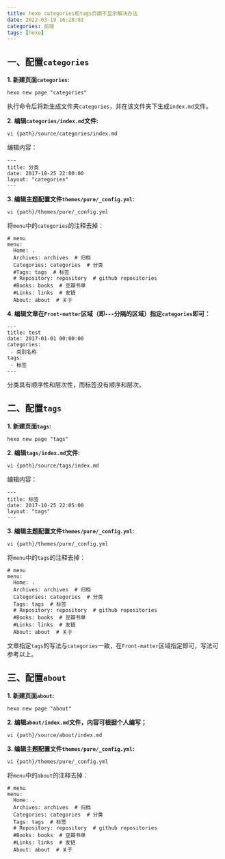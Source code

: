 ```yaml
---
title: hexo categories和tags页面不显示解决办法
date: 2022-03-19 16:28:03
categories: 前端
tags: [hexo]
---
```

## 一、配置`categories`

**1\. 新建页面`categories`:**

```
hexo new page "categories"
```

执行命令后将新生成文件夹`categories`，并在该文件夹下生成`index.md`文件。

**2\. 编辑`categories/index.md`文件:**

```
vi {path}/source/categories/index.md
```

编辑内容：

```
---
title: 分类
date: 2017-10-25 22:00:00
layout: "categories"
---
```

**3\. 编辑主题配置文件`themes/pure/_config.yml`:**

```
vi {path}/themes/pure/_config.yml
```

将`menu`中的`categories`的注释去掉：

```
# menu
menu:
  Home: .
  Archives: archives  # 归档
  Categories: categories  # 分类
  #Tags: tags  # 标签
  # Repository: repository  # github repositories
  #Books: books  # 豆瓣书单
  #Links: links  # 友链
  About: about  # 关于
```

**4\. 编辑文章在`Front-matter`区域（即`---`分隔的区域）指定`categories`即可：**

```
---
title: test
date: 2017-01-01 00:00:00
categories:
 - 类别名称
tags:
 - 标签
--- 
```

分类具有顺序性和层次性，而标签没有顺序和层次。

## [](https://blog.lanweihong.com/posts/765/#%E4%BA%8C%E3%80%81%E9%85%8D%E7%BD%AEtags "二、配置tags")二、配置`tags`

**1\. 新建页面`tags`:**

```
hexo new page "tags"
```

**2\. 编辑`tags/index.md`文件:**

```
vi {path}/source/tags/index.md
```

编辑内容：

```
---
title: 标签
date: 2017-10-25 22:05:00
layout: "tags"
---
```

**3\. 编辑主题配置文件`themes/pure/_config.yml`:**

```
vi {path}/themes/pure/_config.yml
```

将`menu`中的`tags`的注释去掉：

```
# menu
menu:
  Home: .
  Archives: archives  # 归档
  Categories: categories  # 分类
  Tags: tags  # 标签
  # Repository: repository  # github repositories
  #Books: books  # 豆瓣书单
  #Links: links  # 友链
  About: about  # 关于
```

文章指定`tags`的写法与`categories`一致，在`Front-matter`区域指定即可，写法可参考以上。

## 三、配置`about`

**1\. 新建页面`about`:**

```
hexo new page "about"
```

**2\. 编辑`about/index.md`文件，内容可根据个人编写；**

```
vi {path}/source/about/index.md
```

**3\. 编辑主题配置文件`themes/pure/_config.yml`:**

```
vi {path}/themes/pure/_config.yml
```

将`menu`中的`about`的注释去掉：

```
# menu
menu:
  Home: .
  Archives: archives  # 归档
  Categories: categories  # 分类
  Tags: tags  # 标签
  # Repository: repository  # github repositories
  #Books: books  # 豆瓣书单
  #Links: links  # 友链
  About: about  # 关于
```
